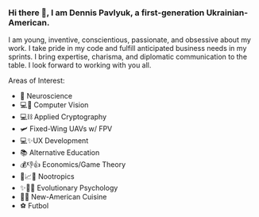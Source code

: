 ### Hi there 👋, I am Dennis Pavlyuk, a first-generation Ukrainian-American.

I am young, inventive, conscientious, passionate, and obsessive about my work. I take pride in my code and fulfill anticipated business needs in my sprints. I bring expertise, charisma, and diplomatic communication to the table.
I look forward to working with you all.

Areas of Interest:
- 🧠 Neuroscience
- 💻👀 Computer Vision
- 💻⛓️ Applied Cryptography
- 🛩️ Fixed-Wing UAVs w/ FPV
- 💻✨UX Development
- 📚 Alternative Education
- 💰👎👍 Economics/Game Theory
- 💊📈🧠 Nootropics
- ✨🧬🧠 Evolutionary Psychology
- 🧑‍🍳 New-American Cuisine
- ⚽ Futbol

<!--
**dpsoccerdude101/dpsoccerdude101** is a ✨ _special_ ✨ repository because its `README.md` (this file) appears on your GitHub profile.

Here are some ideas to get you started:

- 🔭 I’m currently working on ...
- 🌱 I’m currently learning ...
- 👯 I’m looking to collaborate on ...
- 🤔 I’m looking for help with ...
- 💬 Ask me about ...
- 📫 How to reach me: ...
- 😄 Pronouns: ...
- ⚡ Fun fact: ...
-->
